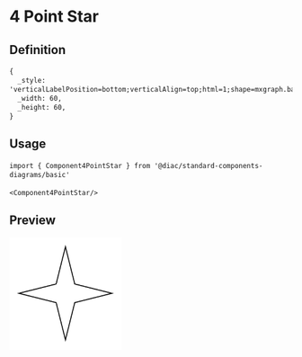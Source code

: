 # 4 Point Star

## Definition

```
{
  _style: 'verticalLabelPosition=bottom;verticalAlign=top;html=1;shape=mxgraph.basic.4_point_star_2;dx=0.8;',
  _width: 60,
  _height: 60,
}
```

## Usage

```
import { Component4PointStar } from '@diac/standard-components-diagrams/basic'

<Component4PointStar/>
```

## Preview

<img src="./component-4-point-star.png" width="200"/>
